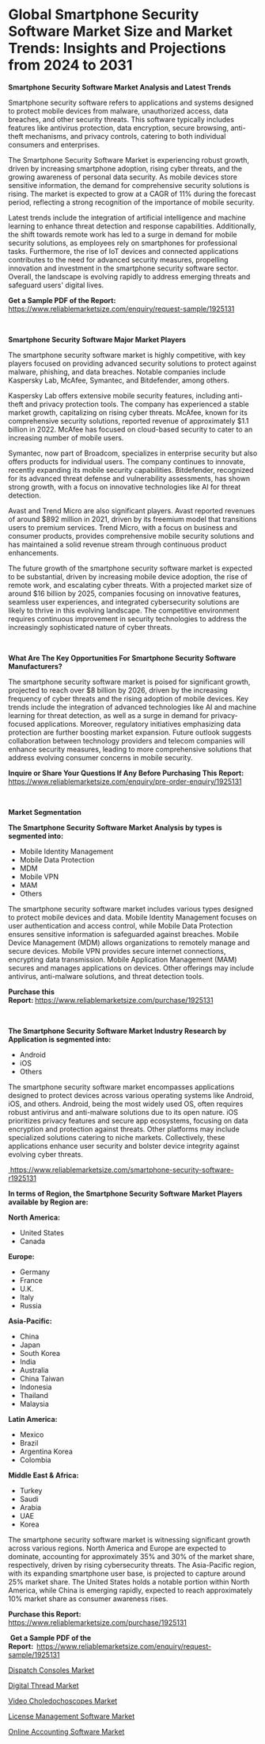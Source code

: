 <p><h1>Global Smartphone Security Software Market Size and Market Trends: Insights and Projections from 2024 to 2031</h1></p><p><strong>Smartphone Security Software Market Analysis and Latest Trends</strong></p>
<p><p>Smartphone security software refers to applications and systems designed to protect mobile devices from malware, unauthorized access, data breaches, and other security threats. This software typically includes features like antivirus protection, data encryption, secure browsing, anti-theft mechanisms, and privacy controls, catering to both individual consumers and enterprises.</p><p>The Smartphone Security Software Market is experiencing robust growth, driven by increasing smartphone adoption, rising cyber threats, and the growing awareness of personal data security. As mobile devices store sensitive information, the demand for comprehensive security solutions is rising. The market is expected to grow at a CAGR of 11% during the forecast period, reflecting a strong recognition of the importance of mobile security.</p><p>Latest trends include the integration of artificial intelligence and machine learning to enhance threat detection and response capabilities. Additionally, the shift towards remote work has led to a surge in demand for mobile security solutions, as employees rely on smartphones for professional tasks. Furthermore, the rise of IoT devices and connected applications contributes to the need for advanced security measures, propelling innovation and investment in the smartphone security software sector. Overall, the landscape is evolving rapidly to address emerging threats and safeguard users' digital lives.</p></p>
<p><strong>Get a Sample PDF of the Report:&nbsp;</strong> <a href="https://www.reliablemarketsize.com/enquiry/request-sample/1925131?utm_campaign=1694&utm_medium=2&utm_source=Github&utm_content=ia&utm_term=24102024&utm_id=smartphone-security-software">https://www.reliablemarketsize.com/enquiry/request-sample/1925131</a></p>
<p>&nbsp;</p>
<p><strong>Smartphone Security Software Major Market Players</strong></p>
<p><p>The smartphone security software market is highly competitive, with key players focused on providing advanced security solutions to protect against malware, phishing, and data breaches. Notable companies include Kaspersky Lab, McAfee, Symantec, and Bitdefender, among others.</p><p>Kaspersky Lab offers extensive mobile security features, including anti-theft and privacy protection tools. The company has experienced a stable market growth, capitalizing on rising cyber threats. McAfee, known for its comprehensive security solutions, reported revenue of approximately $1.1 billion in 2022. McAfee has focused on cloud-based security to cater to an increasing number of mobile users.</p><p>Symantec, now part of Broadcom, specializes in enterprise security but also offers products for individual users. The company continues to innovate, recently expanding its mobile security capabilities. Bitdefender, recognized for its advanced threat defense and vulnerability assessments, has shown strong growth, with a focus on innovative technologies like AI for threat detection.</p><p>Avast and Trend Micro are also significant players. Avast reported revenues of around $892 million in 2021, driven by its freemium model that transitions users to premium services. Trend Micro, with a focus on business and consumer products, provides comprehensive mobile security solutions and has maintained a solid revenue stream through continuous product enhancements.</p><p>The future growth of the smartphone security software market is expected to be substantial, driven by increasing mobile device adoption, the rise of remote work, and escalating cyber threats. With a projected market size of around $16 billion by 2025, companies focusing on innovative features, seamless user experiences, and integrated cybersecurity solutions are likely to thrive in this evolving landscape. The competitive environment requires continuous improvement in security technologies to address the increasingly sophisticated nature of cyber threats.</p></p>
<p>&nbsp;</p>
<p><strong>What Are The Key Opportunities For Smartphone Security Software Manufacturers?</strong></p>
<p><p>The smartphone security software market is poised for significant growth, projected to reach over $8 billion by 2026, driven by the increasing frequency of cyber threats and the rising adoption of mobile devices. Key trends include the integration of advanced technologies like AI and machine learning for threat detection, as well as a surge in demand for privacy-focused applications. Moreover, regulatory initiatives emphasizing data protection are further boosting market expansion. Future outlook suggests collaboration between technology providers and telecom companies will enhance security measures, leading to more comprehensive solutions that address evolving consumer concerns in mobile security.</p></p>
<p><strong>Inquire or Share Your Questions If Any Before Purchasing This Report:</strong> <a href="https://www.reliablemarketsize.com/enquiry/pre-order-enquiry/1925131?utm_campaign=1694&utm_medium=2&utm_source=Github&utm_content=ia&utm_term=24102024&utm_id=smartphone-security-software">https://www.reliablemarketsize.com/enquiry/pre-order-enquiry/1925131</a></p>
<p>&nbsp;</p>
<p><strong>Market Segmentation</strong></p>
<p><strong>The Smartphone Security Software Market Analysis by types is segmented into:</strong></p>
<p><ul><li>Mobile Identity Management</li><li>Mobile Data Protection</li><li>MDM</li><li>Mobile VPN</li><li>MAM</li><li>Others</li></ul></p>
<p><p>The smartphone security software market includes various types designed to protect mobile devices and data. Mobile Identity Management focuses on user authentication and access control, while Mobile Data Protection ensures sensitive information is safeguarded against breaches. Mobile Device Management (MDM) allows organizations to remotely manage and secure devices. Mobile VPN provides secure internet connections, encrypting data transmission. Mobile Application Management (MAM) secures and manages applications on devices. Other offerings may include antivirus, anti-malware solutions, and threat detection tools.</p></p>
<p><strong>Purchase this Report:&nbsp;</strong><a href="https://www.reliablemarketsize.com/purchase/1925131?utm_campaign=1694&utm_medium=2&utm_source=Github&utm_content=ia&utm_term=24102024&utm_id=smartphone-security-software">https://www.reliablemarketsize.com/purchase/1925131</a></p>
<p>&nbsp;</p>
<p><strong>The Smartphone Security Software Market Industry Research by Application is segmented into:</strong></p>
<p><ul><li>Android</li><li>iOS</li><li>Others</li></ul></p>
<p><p>The smartphone security software market encompasses applications designed to protect devices across various operating systems like Android, iOS, and others. Android, being the most widely used OS, often requires robust antivirus and anti-malware solutions due to its open nature. iOS prioritizes privacy features and secure app ecosystems, focusing on data encryption and protection against threats. Other platforms may include specialized solutions catering to niche markets. Collectively, these applications enhance user security and bolster device integrity against evolving cyber threats.</p></p>
<p><a href="https://www.reliablemarketsize.com/smartphone-security-software-r1925131?utm_campaign=1694&utm_medium=2&utm_source=Github&utm_content=ia&utm_term=24102024&utm_id=smartphone-security-software">&nbsp;https://www.reliablemarketsize.com/smartphone-security-software-r1925131</a></p>
<p><strong>In terms of Region, the Smartphone Security Software Market Players available by Region are:</strong></p>
<p>
    <p> <strong> North America: </strong>
        <ul>
            <li>United States</li>
            <li>Canada</li>
        </ul>
        </p> 
    <p> <strong> Europe: </strong>
        <ul>
            <li>Germany</li>
            <li>France</li>
            <li>U.K.</li>
            <li>Italy</li>
            <li>Russia</li>
        </ul>
        </p> 
    <p> <strong> Asia-Pacific: </strong>
        <ul>
            <li>China</li>
            <li>Japan</li>
            <li>South Korea</li>
            <li>India</li>
            <li>Australia</li>
            <li>China Taiwan</li>
            <li>Indonesia</li>
            <li>Thailand</li>
            <li>Malaysia</li>
        </ul>
        </p> 
    <p> <strong> Latin America: </strong>
        <ul>
            <li>Mexico</li>
            <li>Brazil</li>
            <li>Argentina Korea</li>
            <li>Colombia</li>
        </ul>
        </p> 
    <p> <strong> Middle East & Africa: </strong>
        <ul>
            <li>Turkey</li>
            <li>Saudi</li>
            <li>Arabia</li>
            <li>UAE</li>
            <li>Korea</li>
        </ul>
    </p>
    </p>
<p><p>The smartphone security software market is witnessing significant growth across various regions. North America and Europe are expected to dominate, accounting for approximately 35% and 30% of the market share, respectively, driven by rising cybersecurity threats. The Asia-Pacific region, with its expanding smartphone user base, is projected to capture around 25% market share. The United States holds a notable portion within North America, while China is emerging rapidly, expected to reach approximately 10% market share as consumer awareness rises.</p></p>
<p><strong>Purchase this Report: </strong><a href="https://www.reliablemarketsize.com/purchase/1925131?utm_campaign=1694&utm_medium=2&utm_source=Github&utm_content=ia&utm_term=24102024&utm_id=smartphone-security-software">https://www.reliablemarketsize.com/purchase/1925131</a></p>
<p>&nbsp;<strong>Get a Sample PDF of the Report:&nbsp;&nbsp;</strong><a href="https://www.reliablemarketsize.com/enquiry/request-sample/1925131?utm_campaign=1694&utm_medium=2&utm_source=Github&utm_content=ia&utm_term=24102024&utm_id=smartphone-security-software">https://www.reliablemarketsize.com/enquiry/request-sample/1925131</a></p>
<p><strong></strong></p>
<p><p><a href="https://www.linkedin.com/pulse/dispatch-consoles-market-velocity-71-cagr-trajectory-2024-2031-p4jef?utm_campaign=1694&utm_medium=2&utm_source=Github&utm_content=ia&utm_term=24102024&utm_id=smartphone-security-software">Dispatch Consoles Market</a></p><p><a href="https://www.linkedin.com/pulse/market-leaders-laggards-global-digital-thread-trends-forecast-7tjnf?utm_campaign=1694&utm_medium=2&utm_source=Github&utm_content=ia&utm_term=24102024&utm_id=smartphone-security-software">Digital Thread Market</a></p><p><a href="https://github.com/LilianFaulkner65/Market-Research-Report-List-1/blob/main/video-choledochoscopes-market.md?utm_campaign=1694&utm_medium=2&utm_source=Github&utm_content=ia&utm_term=24102024&utm_id=smartphone-security-software">Video Choledochoscopes Market</a></p><p><a href="https://www.linkedin.com/pulse/license-management-software-market-dynamics-application-4ywaf?utm_campaign=1694&utm_medium=2&utm_source=Github&utm_content=ia&utm_term=24102024&utm_id=smartphone-security-software">License Management Software Market</a></p><p><a href="https://www.linkedin.com/pulse/sustainability-trends-online-accounting-software-industry-market-etxzf?utm_campaign=1694&utm_medium=2&utm_source=Github&utm_content=ia&utm_term=24102024&utm_id=smartphone-security-software">Online Accounting Software Market</a></p></p>